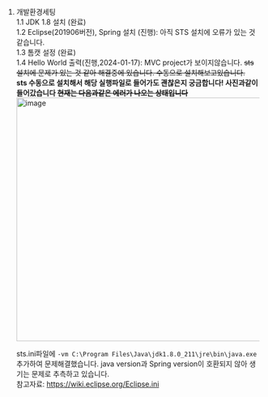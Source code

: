 
1. 개발환경세팅  
   1.1 JDK 1.8 설치 (완료)  
   1.2 Eclipse(201906버전), Spring 설치 (진행): 아직 STS 설치에 오류가 있는 것같습니다.  
   1.3 톰캣 설정 (완료)  
   1.4 Hello World 출력(진행,2024-01-17): MVC project가 보이지않습니다. ~~sts 설치에 문제가 있는 것 같아 해결중에 있습니다. 수동으로 설치해보고있습니다.~~  
   **sts 수동으로 설치해서 해당 실행파일로 들어가도 괜찮은지 궁금합니다! 사진과같이 들어갔습니다 ~~현재는 다음과같은 에러가 나오는 상태입니다~~**  
   <img width="481" alt="image" src="https://github.com/hyunjin-h/backend-assignment/assets/87686021/b6b8e897-c27c-47fa-b202-32c8919c75c0">

   sts.ini파일에 ```-vm C:\Program Files\Java\jdk1.8.0_211\jre\bin\java.exe```추가하여 문제해결했습니다. java version과 Spring version이 호환되지 않아 생기는 문제로 추측하고 있습니다.  
   참고자료: https://wiki.eclipse.org/Eclipse.ini  


